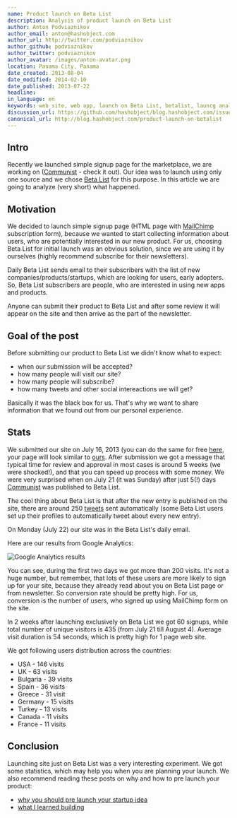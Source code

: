 ```yaml
---
name: Product launch on Beta List
description: Analysis of product launch on Beta List
author: Anton Podviaznikov
author_email: anton@hashobject.com
author_url: http://twitter.com/podviaznikov
author_github: podviaznikov
author_twitter: podviaznikov
author_avatar: /images/anton-avatar.png
location: Panama City, Panama
date_created: 2013-08-04
date_modified: 2014-02-10
date_published: 2013-07-22
headline:
in_language: en
keywords: web site, web app, launch on Beta List, betalist, launcg analysis, communi.st, MailChimp
discussion_url: https://github.com/hashobject/blog.hashobject.com/issues/6
canonical_url: http://blog.hashobject.com/product-launch-on-betalist
---
```

## Intro

Recently we launched simple signup page for the marketplace, we are working on
([Communist](http://communi.st) - check it out). Our idea was to launch
using only one source and we chose [Beta List](http://betali.st) for this purpose.
In this article we are going to analyze (very short) what happened.

## Motivation

We decided to launch simple signup page (HTML page with [MailChimp](http://mailchimp.com/) subscription form),
because we wanted to start collecting information about users, who are potentially interested in
our new product. For us, choosing Beta List for initial launch was an obvious solution, since we are
using it by ourselves (highly recommend subscribe for their newsletters).

Daily Beta List sends email to their subscribers with the list of new companies/products/startups, which are
looking for users, early adopters. So, Beta List subscribers are people, who are interested in using new apps
and products.

Anyone can submit their product to Beta List and after some review it will appear on the site and then arrive
as the part of the newsletter.

## Goal of the post

Before submitting our product to Beta List we didn't know what to expect:

  * when our submission will be accepted?
  * how many people will visit our site?
  * how many people will subscribe?
  * how many tweets and other social intereactions we will get?

Basically it was the black box for us. That's why we want to share information that we found out from our personal experience.


## Stats

We submitted our site on July 16, 2013 (you can do the same for free
[here](http://betali.st/submit), your page will look similar to [ours](http://betali.st/startups/communist).
After submission we got a message that typical time for review and approval in most cases is around 5 weeks
(we were shocked!), and that you can speed up process with some money. We were very surprised when on July 21
(it was Sunday) after just 5(!) days [Communist](http://communi.st) was published to Beta List.

The cool thing about Beta List is that after the new entry is published on the site, there are around 250
[tweets](https://twitter.com/search?q=%23communi.st) sent automatically (some Beta List users set up
their profiles to automatically tweet about every new entry).

On Monday (July 22) our site was in the Beta List's daily email.

Here are our results from Google Analytics:

![Google Analytics results](/images/product-launch-on-betalist-fig-1.png)

You can see, during the first two days we got more than 200 visits. It's not a huge number, but remember,
that lots of these users are more likely to sign up for your site, because they already read about you on
Beta List page or from newsletter. So conversion rate should be pretty high. For us, conversion is the number
of users, who signed up using MailChimp form on the site.

In 2 weeks after launching exclusively on Beta List we got 60 signups, while total number of unique
visitors is 435 (from July 21 till August 4). Average visit duration is 54 seconds, which is pretty
high for 1 page web site.

We got following users distribution across the countries:

 * USA - 146 visits
 * UK - 63 visits
 * Bulgaria - 39 visits
 * Spain - 36 visits
 * Greece - 31 visit
 * Germany - 15 visits
 * Turkey - 13 visits
 * Canada - 11 visits
 * France - 11 visits


## Conclusion

Launching site just on Beta List was a very interesting experiment.
We got some statistics, which may help you when you are planning your launch. We also recommend
reading these posts on why and how to pre launch your product:

  * [why you should pre launch your startup idea](http://www.bogdannedelcu.com/why-you-should-pre-launch-your-startup-idea.html)
  * [what I learned building](https://medium.com/what-i-learned-building/63fa3e5603b)
